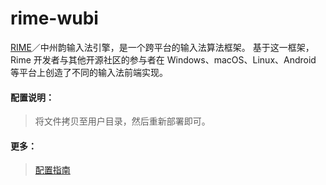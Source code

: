 # rime-wubi

[RIME](https://rime.im/download/)／中州韵输入法引擎，是一个跨平台的输入法算法框架。
基于这一框架，Rime 开发者与其他开源社区的参与者在 Windows、macOS、Linux、Android 等平台上创造了不同的输入法前端实现。

#### 配置说明：
> 将文件拷贝至用户目录，然后重新部署即可。


#### 更多：
> [配置指南](https://github.com/rime/home/wiki/CustomizationGuide)
